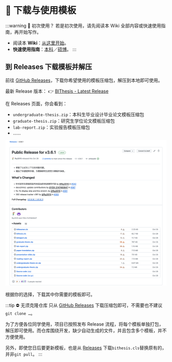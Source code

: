 # 📃 下载与使用模板

:::warning 📖 初次使用？
若是初次使用，请先阅读本 Wiki 全部内容或快速使用指南，再开始写作。

- 阅读本 **Wiki**：[从这里开始](./preface.md)。
- **快速使用指南**：[本科][undergraduate-handbook]／[硕博][graduate-handbook]。
  :::

## 到 Releases 下载模板并解压

前往 [GitHub Releases][releases]，下载你希望使用的模板压缩包，解压到本地即可使用。

最新 Release 版本： 👉 [BIThesis - Latest Release][latest-release]

在 Releases 页面，你会看到：

- `undergraduate-thesis.zip`：本科生毕业设计毕业论文模板压缩包
- `graduate-thesis.zip`：研究生学位论文模板压缩包
- `lab-report.zip`：实验报告模板压缩包
- ……

![Templates from GitHub Release](../assets/templates-from-release.png)

根据你的选择，下载其中你需要的模板即可。

:::tip ⛔ 无须克隆仓库
只从 [GitHub Releases][releases] 下载压缩包即可，不需要也不建议`git clone …`。

为了方便各位同学使用，项目已按照发布 Release 流程，将每个模板单独打包，解压即可使用。而仓库围绕开发，缺少自动生成的文件，并且包含多个模板，并不方便使用。

另外，即使您日后要更新模板，也是从 [Releases][releases] 下载`bithesis.cls`替换原有的，并非`git pull`。
:::

[releases]: https://github.com/BITNP/BIThesis/releases/ 'Releases · BITNP/BIThesis'
[latest-release]: https://github.com/BITNP/BIThesis/releases/latest 'Latest Release · BITNP/BIThesis'
[undergraduate-handbook]: https://github.com/BITNP/BIThesis/releases/latest/download/undergraduate-handbook.pdf
[graduate-handbook]: https://github.com/BITNP/BIThesis/releases/latest/download/graduate-handbook.pdf
